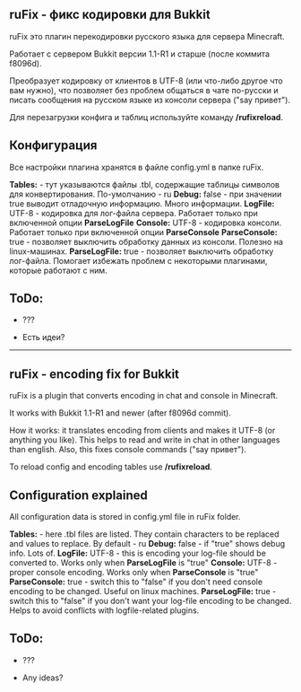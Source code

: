## ruFix - фикс кодировки для Bukkit ##
ruFix это плагин перекодировки русского языка для сервера Minecraft.

Работает с сервером Bukkit версии 1.1-R1 и старше (после коммита f8096d).

Преобразует кодировку от клиентов в UTF-8 (или что-либо другое что вам нужно), что позволяет без проблем общаться в чате по-русски и писать сообщения на русском языке из консоли сервера ("say привет").

Для перезагрузки конфига и таблиц используйте команду **/rufixreload**.

## Конфигурация ##

Все настройки плагина хранятся в файле config.yml в папке ruFix.

**Tables:** - тут указываются файлы .tbl, содержащие таблицы символов для конвертирования. По-умолчанию - ru
**Debug:** false - при значении true выводит отладочную информацию. Много информации.
**LogFile:** UTF-8 - кодировка для лог-файла сервера. Работает только при включенной опции **ParseLogFile**
**Console:** UTF-8 - кодировка консоли. Работает только при включенной опции **ParseConsole**
**ParseConsole:** true - позволяет выключить обработку данных из консоли. Полезно на linux-машинах.
**ParseLogFile:** true - позволяет выключить обработку лог-файла. Помогает избежать проблем с некоторыми плагинами, которые работают с ним.

## ToDo: ##

* ???

* Есть идеи?

---------------------------------------

## ruFix - encoding fix for Bukkit ##
ruFix is a plugin that converts encoding in chat and console in Minecraft.

It works with Bukkit 1.1-R1 and newer (after f8096d commit).

How it works: it translates encoding from clients and makes it UTF-8 (or anything you like). This helps to read and write in chat in other languages than english. Also, this fixes console commands ("say привет").

To reload config and encoding tables use **/rufixreload**.

## Configuration explained ##

All configuration data is stored in config.yml file in ruFix folder.

**Tables:** - here .tbl files are listed. They contain characters to be replaced and values to replace. By default - ru
**Debug:** false - if "true" shows debug info. Lots of.
**LogFile:** UTF-8 - this is encoding your log-file should be converted to. Works only when **ParseLogFile** is "true"
**Console:** UTF-8 - proper console encoding. Works only when **ParseConsole** is "true"
**ParseConsole:** true - switch this to "false" if you don't need console encoding to be changed. Useful on linux machines.
**ParseLogFile:** true - switch this to "false" if you don't want your log-file encoding to be changed. Helps to avoid conflicts with logfile-related plugins.

## ToDo: ##

* ???

* Any ideas?
